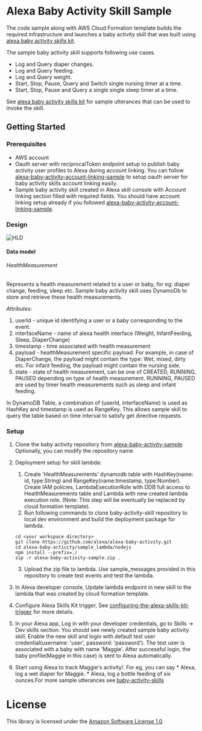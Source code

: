 # Alexa Baby Activity Skill Sample
The code sample along with AWS Cloud Formation template builds the required infrastructure and launches a baby activity skill that was built using [alexa baby activity skills kit](https://developer.amazon.com/docs/health/overview.html).

The sample baby activity skill supports following use cases.
* Log and Query diaper changes.
* Log and Query feeding.
* Log and Query weight.
* Start, Stop, Pause, Query and Switch single nursing timer at a time.
* Start, Stop, Pause and Query a single single sleep timer at a time.

See [alexa baby activity skills kit](https://developer.amazon.com/docs/health/overview.html) for sample utterances that can be used to invoke the skill.

## Getting Started
### Prerequisites
* AWS account
* Oauth server with reciprocalToken endpoint setup to publish baby activity user profiles to Alexa during account linking. You can follow [alexa-baby-activity-account-linking-sample](https://github.com/alexa/alexa-oauth-sample) to setup oauth server for baby activity skills account linking easily.
* Sample baby activity skill created in Alexa skill console with Account linking section filled with required fields. You should have account linking setup already if you followed [alexa-baby-activity-account-linking-sample](https://github.com/alexa/alexa-oauth-sample).

### Design
![HLD](images/sample-baby-activity-skill-hld.png)
#### Data model

###### HealthMeasurement
   Represents a health measurement related to a user or baby, for eg: diaper change, feeding, sleep etc. Sample baby activity skill uses DynamoDb to store and retrieve these health
   measurements.

   *Attributes:*
   1. userId - unique id identifying a user or a baby corresponding to the event.
   2. interfaceName - name of alexa health interface (Weight, InfantFeeding, Sleep, DiaperChange)
   3. timestamp - time associated with health measurement
   4. payload - healthMeasurement specific payload. For example, in case of DiaperChange, the payload might contain the type: Wet, mixed, dirty etc. For infant feeding, the payload might contain the nursing side.
   5. state - state of health measurement, can be one of CREATED, RUNNING, PAUSED depending on type of health measurement. RUNNING, PAUSED are used by timer health measurements such as sleep and infant feeding.

   In DynamoDB Table, a combination of (userId, interfaceName) is used as HashKey and timestamp is used as RangeKey. This allows sample skill to query the table based on time interval to satisfy get directive requests.

### Setup
   1. Clone the baby activity repository from [alexa-baby-activity-sample](https://github.com/alexa/alexa-baby-activity). Optionally, you can modify the repository name
   2. Deployment setup for skill lambda:
       1. Create 'HealthMeasurements' dynamodb table with HashKey(name: id, type:String) and RangeKey(name:timestamp, type:Number). Create IAM policies, LambdaExecutionRole with DDB full access to HealthMeasurements table and Lambda with new created lambda execution role. (Note: This step will be eventually be replaced by cloud formation template). <!--![CreateStack](images/cloudformation-launch-stack.png) with this [template](https://github.com/alexa/alexa-baby-activity/blob/master/template.json)-->
       2. Run following commands to clone baby-activity-skill repository to local dev environment and build the deployment package for lambda.
       ```
       cd <your workspace directory>
       git clone https://github.com/alexa/alexa-baby-activity.git
       cd alexa-baby-activity/sample_lambda/nodejs
       npm install --prefix=./
       zip -r alexa-baby-activity-sample.zip .
       ```
       3. Upload the zip file to lambda. Use sample_messages provided in this repository to create test events and test the lambda.

   3. In Alexa developer console, Update lambda endpoint in  new skill to the lambda that was created by cloud formation template.
   4. Configure Alexa Skills Kit trigger, See [configuring-the-alexa-skills-kit-trigger](https://developer.amazon.com/docs/custom-skills/host-a-custom-skill-as-an-aws-lambda-function.html#configuring-the-alexa-skills-kit-trigger) for more details.
   5. In your Alexa app, Log in with your developer credentials, go to Skills -> Dev skills section. You should see newly created sample baby activity skill. Enable the new skill and login with default test user credential(username: 'user', password: 'password'). The test user is associated with a baby with name 'Maggie'. After successful login, the baby profile(Maggie in this case) is sent to Alexa automatically.
   6. Start using Alexa to track Maggie's activity!. For eg, you can say
     * Alexa, log a wet diaper for Maggie.
     * Alexa, log a bottle feeding of six ounces.For more sample utterances see [baby-activity-skills](https://developer.amazon.com/docs/health/overview.html#utterances)

# License
This library is licensed under the [Amazon Software License 1.0](LICENSE).
